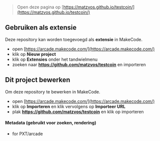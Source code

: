  


> Open deze pagina op [https://matzvos.github.io/testcoin/](https://matzvos.github.io/testcoin/)

## Gebruiken als extensie

Deze repository kan worden toegevoegd als **extensie** in MakeCode.

* open [https://arcade.makecode.com/](https://arcade.makecode.com/)
* klik op **Nieuw project**
* klik op **Extensies** onder het tandwielmenu
* zoeken naar **https://github.com/matzvos/testcoin** en importeren

## Dit project bewerken

Om deze repository te bewerken in MakeCode.

* open [https://arcade.makecode.com/](https://arcade.makecode.com/)
* klik op **Importeren** en klik vervolgens op **Importeer URL**
* plak **https://github.com/matzvos/testcoin** en klik op importeren

#### Metadata (gebruikt voor zoeken, rendering)

* for PXT/arcade
<script src="https://makecode.com/gh-pages-embed.js"></script><script>makeCodeRender("{{ site.makecode.home_url }}", "{{ site.github.owner_name }}/{{ site.github.repository_name }}");</script>
